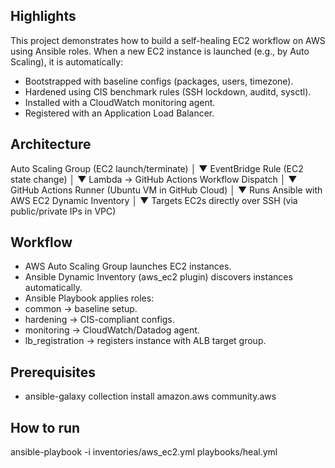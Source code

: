 ## Highlights

This project demonstrates how to build a self-healing EC2 workflow on AWS using Ansible roles.
When a new EC2 instance is launched (e.g., by Auto Scaling), it is automatically:

- Bootstrapped with baseline configs (packages, users, timezone).
- Hardened using CIS benchmark rules (SSH lockdown, auditd, sysctl).
- Installed with a CloudWatch monitoring agent.
- Registered with an Application Load Balancer.

## Architecture

Auto Scaling Group (EC2 launch/terminate)
        │
        ▼
EventBridge Rule (EC2 state change)
        │
        ▼
Lambda → GitHub Actions Workflow Dispatch
        │
        ▼
GitHub Actions Runner (Ubuntu VM in GitHub Cloud)
        │
        ▼
Runs Ansible with AWS EC2 Dynamic Inventory
        │
        ▼
Targets EC2s directly over SSH (via public/private IPs in VPC)


## Workflow

- AWS Auto Scaling Group launches EC2 instances.
- Ansible Dynamic Inventory (aws_ec2 plugin) discovers instances automatically.
- Ansible Playbook applies roles:
- common → baseline setup.
- hardening → CIS-compliant configs.
- monitoring → CloudWatch/Datadog agent.
- lb_registration → registers instance with ALB target group.

## Prerequisites

- ansible-galaxy collection install amazon.aws community.aws

## How to run

ansible-playbook -i inventories/aws_ec2.yml playbooks/heal.yml
